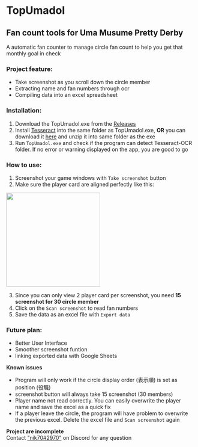 # TopUmadol
## Fan count tools for Uma Musume Pretty Derby
A automatic fan counter to manage circle fan count to help you get that monthly goal in check

### Project feature:
- Take screenshot as you scroll down the circle member
- Extracting name and fan numbers through ocr
- Compiling data into an excel spreadsheet

### Installation:
1. Download the TopUmadol.exe from the [Releases](https://github.com/nikafiq/TopUmadol/releases)
2. Install [Tesseract](https://github.com/UB-Mannheim/tesseract/wiki) into the same folder as TopUmadol.exe, **OR** you can download it [here](https://drive.google.com/file/d/1t1Z776bp3w2CxKmc0E4LPNpNBsYanngD/) and unzip it into same folder as the exe
3. Run `TopUmadol.exe` and check if the program can detect Tesseract-OCR folder. If no error or warning displayed on the app, you are good to go

### How to use:
1. Screenshot your game windows with `Take screenshot` button
2. Make sure the player card are aligned perfectly like this:  
<img src="https://drive.google.com/uc?export=view&id=1A1kj2x4RChr3HjnUBLXD7b6JaRp7YyoE" width="250">

3. Since you can only view 2 player card per screenshot, you need **15 screenshot for 30 circle member**
4. Click on the `Scan screenshot` to read fan numbers
5. Save the data as an excel file with `Export data`

### Future plan:
- Better User Interface 
- Smoother screenshot funtion
- linking exported data with Google Sheets

**Known issues**
- Program will only work if the circle display order (表示順) is set as position (役職)
- screenshot button will always take 15 screenshot (30 members)
- Player name not read correctly. You can easily overwrite the player name and save the excel as a quick fix
- If a player leave the circle, the program will have problem to overwrite the previous excel. Delete the excel file and `Scan screenshot` again


**Project are incomplete**  
Contact ["nik70#2970"](https://discordapp.com/users/182801655711006721/) on Discord for any question

